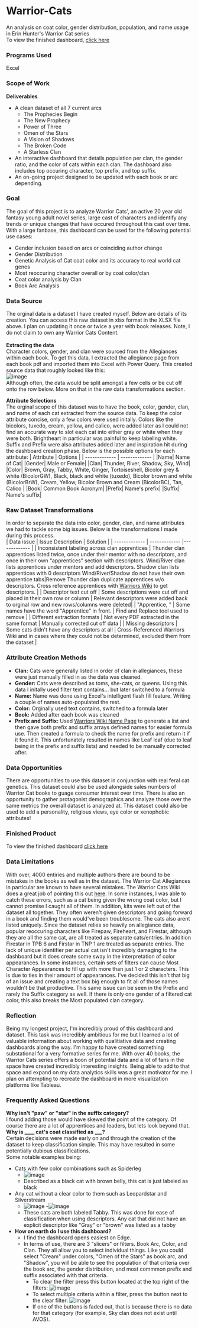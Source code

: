 # Warrior-Cats
An analysis on coat color, gender distribution, population, and name usage in Erin Hunter's Warrior Cat series <br>
To view the finished dashboard, [click here](https://1drv.ms/x/s!AvVMeJdoMRZIdjIBQpNk0BJ3qAU?e=GpxMG8) <br>

### Programs Used ###
Excel

### Scope of Work ###
**Deliverables** <br>
- A clean dataset of all 7 current arcs
    - The Prophecies Begin
    - The New Prophecy
    - Power of Three
    - Omen of the Stars
    - A Vision of Shadows
    - The Broken Code
    - A Starless Clan
 - An interactive dashboard that details population per clan, the gender ratio, and the color of cats within each clan. The dashboard also includes top occuring character, top prefix, and top suffix.
 - An on-going project designed to be updated with each book or arc depending.

### Goal ###
The goal of this project is to analyze Warrior Cats', an active 20 year old fantasy young adult novel series, large cast of characters and identify any trends or unique changes that have occured throughout this cast over time. With a large fanbase, this dashboard can be used for the following potential use cases:
- Gender inclusion based on arcs or coinciding author change
- Gender Distribution
- Genetic Analysis of Cat coat color and its accuracy to real world cat genes
- Most reoccuring character overall or by coat color/clan
- Coat color analysis by Clan
- Book Arc Analysis

### Data Source ####
The orginal data is a dataset I have created myself. Below are details of its creation. You can access this raw dataset in xlsx format in the XLSX file above. I plan on updating it once or twice a year with book releases. Note, I do not claim to own any Warrior Cats Content. <br>
<br>
**Extracting the data** <br>
Character colors, gender, and clan were sourced from the Allegiances within each book. To get this data, I extracted the allegiance page from each book pdf and imported them into Excel with Power Query. This created source data that roughly looked like this: <br>
![image](https://github.com/user-attachments/assets/6ec04dae-9528-49aa-9974-3dbd38a89105) <br>
Although often, the data would be split amongst a few cells or be cut off onto the row below. More on that in the raw data transformations section. <br>

**Attribute Selections** <br>
The orginal scope of this dataset was to have the book, color, gender, clan, and name of each cat extracted from the source data. To keep the color attribute concise, only a few colors were used initally. Colors like the bicolors, tuxedo, cream, yellow, and calico, were added later as I could not find an accurate way to slot each cat into either gray or white when they were both. Brightheart in particular was painful to keep labeling white. Suffix and Prefix were also attributes added later and inspiration hit during the dashboard creation phase. Below is the possible options for each attribute:
| Attribute | Options |
| ------------- | ------------- |
|Name| Name of Cat|
|Gender| Male or Female|
|Clan| Thunder, River, Shadow, Sky, Wind|
|Color| Brown, Gray, Tabby, White, Ginger, Tortoiseshell, Bicolor grey & white (BicolorGW), Black, black and white (tuxedo), Bicolor brown and white (BicolorBrW), Cream, Yellow, Bicolor Brown and Cream (BicolorBC), Tan, Calico |
|Book| Common Book Acronym|
|Prefix| Name's prefix|
|Suffix| Name's suffix|

### Raw Dataset Transformations ###
In order to separate the data into color, gender, clan, and name attributes we had to tackle some big issues. Below is the transformations I made during this process. <br>
| Data issue | Issue Description | Solution |
| ------------- | ------------- |------------- |
| Inconsistent labeling across clan apprentices | Thunder clan apprentices listed twice, once under their mentor with no descriptors, and once in their own “apprentices” section with descriptors. Wind/River clan lists apprentices under mentors and add descriptors. Shadow clan lists apprentices with 0 descriptors Wind/River/Shadow do not have their own apprentice tabs|Remove Thunder clan duplicate apprentices w/o descriptors. Cross reference apprentices with [Warriors Wiki](https://warriors.fandom.com/wiki/Warriors_Wiki) to get descriptors. |
| Descriptor text cut off | Some descriptions were cut off and placed in their own row or column | Relevant descriptors were added back to orginal row and new rows/columns were deleted|
| "Apprentice, " | Some names have the word "Apprentice" in front. | Find and Replace tool used to remove |
| Different extraction formats | Not every PDF extracted in the same format | Manually corrected cut off data |
| Missing descriptors | Some cats didn't have any descriptors at all | Cross-Referenced Warriors Wiki and in cases where they could not be determined, excluded them from the dataset | <br>

### Attribute Creation Methods ###
- **Clan:** Cats were generally listed in order of clan in allegiances, these were just manually filled in as the data was cleaned.
- **Gender:** Cats were described as toms, she-cats, or queens. Using this data I initally used filter text contains... but later switched to a formula
- **Name:** Name was done using Excel's intelligent flash fill feature. Writing a couple of names auto-populated the rest.
- **Color:** Orginally used text contains, switched to a formula later
- **Book:** Added after each book was cleaned
- **Prefix and Suffix:** Used [Warriors Wiki Name Page](https://warriors.fandom.com/wiki/Names) to generate a list and then gave both prefix and suffix arrays defined names for easier formula use. Then created a formula to check the name for prefix and return it if it found it. This unfortunately resulted in names like Leaf leaf (due to leaf being in the prefix and suffix lists) and needed to be manually corrected after.

### Data Opportunities ###
There are opportunities to use this dataset in conjunction with real feral cat genetics. This dataset could also be used alongside sales numbers of Warrior Cat books to guage consumer interest over time. There is also an opportunity to gather protagonist demographics and analyze those over the same metrics the overall dataset is analyzed at. This dataset could also be used to add a personality, religious views, eye color or xenophobic attributes!<br>

### Finished Product ###
To view the finished dashboard [click here](https://1drv.ms/x/s!AvVMeJdoMRZIdjIBQpNk0BJ3qAU?e=GpxMG8)

### Data Limitations ###
With over, 4000 entiries and multiple authors there are bound to be mistakes in the books as well as in the dataset. The Warrior Cat Allegiances in particular are known to have several mistakes. The Warrior Cats Wiki does a great job of pointing this out [here](https://warriors.fandom.com/wiki/Mistakes_in_the_Warriors_Series). In some instances, I was able to catch these errors, such as a cat being given the wrong coat color, but I cannot promise I caught all of them. In addition, kits were left out of the dataset all together. They often weren't given descriptors and going forward in a book and finding them would've been troublesome. The cats also arent listed uniquely. Since the dataset relies so heavily on allegiance data, popular reoccuring characters like Firepaw, Fireheart, and Firestar, although they are all the same cat, are all treated as separate cats/entries. In addition Firestar in TPB 6 and Firstar in TNP 1 are treated as separate entries. The lack of unique identifier per actual cat isn't incredibly damaging to the dashboard but it does create some sway in the interpretation of color appearances. In some instances, certain sets of filters can cause Most Character Appearances to fill up with more than just 1 or 2 characters. This is due to ties in their amount of appearances. I've decided this isn't that big of an issue and creating a text box big enough to fit all of those names wouldn't be that productive. This same issue can be seen in the Prefix and rarely the Suffix category as well. If there is only one gender of a filtered cat color, this also breaks the Most populated clan category. 

### Reflection ###
Being my longest project, I'm incredibly proud of this dashboard and dataset. This task was incredibly ambitious for me but I learned a lot of valuable information about working with qualitiative data and creating dashboards along the way. I'm happy to have created something substational for a very formative series for me. With over 40 books, the Warrior Cats series offers a boon of potential data and a lot of fans in the space have created incredibly interesting insights. Being able to add to that space and expand on my data analytics skills was a great motivator for me. I plan on attempting to recreate the dashboard in more visualization platforms like Tableau. 

### Frequently Asked Questions ###
**Why isn't "paw" or "star" in the suffix category?** <br>
I found adding those would have skewed the point of the category. Of course there are a lot of apprentices and leaders, but lets look beyond that. <br>
**Why is ____ cat's coat classified as ___?** <br>
Certain decisions were made early on and through the creation of the dataset to keep classification simple. This may have resulted in some potentially dubious classifications. <br>
Some notable examples being:
- Cats with few color combinations such as Spiderleg 
  - ![image](https://github.com/user-attachments/assets/5a0adc75-99cd-4771-b881-6269c090d096)
  - Described as a black cat with brown belly, this cat is just labeled as black
- Any cat without a clear color to them such as Leopardstar and Silverstream
  - ![image](https://github.com/user-attachments/assets/37ca35b9-932c-4109-a8fb-5363d552151f)
  -![image](https://github.com/user-attachments/assets/b24f9a88-b6af-4489-8d0e-5768fa954748)
  - These cats are both labeled Tabby. This was done for ease of classification when using descriptors. Any cat that did not have an explicit descriptor like "Gray" or "brown" was listed as a tabby
- **How on earth do I use this dashboard?**
  - I find the dashboard opens easiest on Edge.
  - In terms of use, there are 3 "slicers" or filters. Book Arc, Color, and Clan. They all allow you to select individual things. Like you could select "Cream" under colors, "Omen of the Stars" as book arc, and "Shadow", you will be able to see the population of that criteria over the book arc, the gender distribution, and most commmon prefix and suffix associated with that criteria.
    - To clear the filter press this button located at the top right of the filters:
      ![image](https://github.com/user-attachments/assets/86de3e1b-95d2-4407-ad80-57ef6603f6e6)
    - To select multiple criteria within a filter, press the button next to the clear filter:
        ![image](https://github.com/user-attachments/assets/633e0157-815d-4dd0-a1bf-0380bf3e3495)
    - If one of the buttons is faded out, that is because there is no data for that category (for example, Sky clan does not exist until AVOS).



